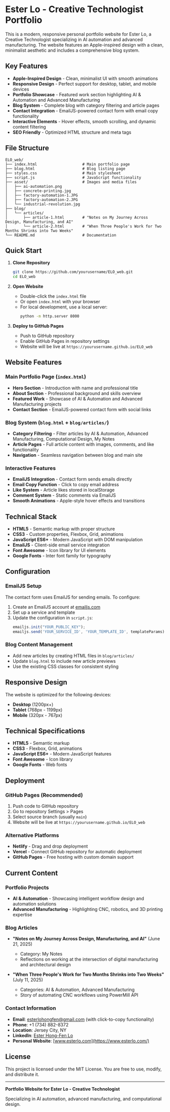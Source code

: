 # Ester Lo - Creative Technologist Portfolio

This is a modern, responsive personal portfolio website for Ester Lo, a Creative Technologist specializing in AI automation and advanced manufacturing. The website features an Apple-inspired design with a clean, minimalist aesthetic and includes a comprehensive blog system.

## Key Features

- **Apple-Inspired Design** - Clean, minimalist UI with smooth animations
- **Responsive Design** - Perfect support for desktop, tablet, and mobile devices
- **Portfolio Showcase** - Featured work section highlighting AI & Automation and Advanced Manufacturing
- **Blog System** - Complete blog with category filtering and article pages
- **Contact Integration** - EmailJS-powered contact form with email copy functionality
- **Interactive Elements** - Hover effects, smooth scrolling, and dynamic content filtering
- **SEO Friendly** - Optimized HTML structure and meta tags

## File Structure

```
ELO_web/
├── index.html                    # Main portfolio page
├── blog.html                     # Blog listing page
├── styles.css                    # Main stylesheet
├── script.js                     # JavaScript functionality
├── asset/                        # Images and media files
│   ├── ai-automation.png
│   ├── concrete-printing.jpg
│   ├── factory-automation-1.JPG
│   ├── factory-automation-2.JPG
│   └── industrial-revolution.jpg
├── blog/
│   └── articles/
│       ├── article-1.html        # "Notes on My Journey Across Design, Manufacturing, and AI"
│       └── article-2.html        # "When Three People's Work for Two Months Shrinks into Two Weeks"
└── README.md                     # Documentation
```

## Quick Start

1. **Clone Repository**
   ```bash
   git clone https://github.com/yourusername/ELO_web.git
   cd ELO_web
   ```

2. **Open Website**
   - Double-click the `index.html` file
   - Or open `index.html` with your browser
   - For local development, use a local server:
     ```bash
     python -m http.server 8000
     ```

3. **Deploy to GitHub Pages**
   - Push to GitHub repository
   - Enable GitHub Pages in repository settings
   - Website will be live at `https://yourusername.github.io/ELO_web`

## Website Features

### Main Portfolio Page (`index.html`)
- **Hero Section** - Introduction with name and professional title
- **About Section** - Professional background and skills overview
- **Featured Work** - Showcase of AI & Automation and Advanced Manufacturing projects
- **Contact Section** - EmailJS-powered contact form with social links

### Blog System (`blog.html` + `blog/articles/`)
- **Category Filtering** - Filter articles by AI & Automation, Advanced Manufacturing, Computational Design, My Notes
- **Article Pages** - Full article content with images, comments, and like functionality
- **Navigation** - Seamless navigation between blog and main site

### Interactive Features
- **EmailJS Integration** - Contact form sends emails directly
- **Email Copy Function** - Click to copy email address
- **Like System** - Article likes stored in localStorage
- **Comment System** - Static comments via EmailJS
- **Smooth Animations** - Apple-style hover effects and transitions

## Technical Stack

- **HTML5** - Semantic markup with proper structure
- **CSS3** - Custom properties, Flexbox, Grid, animations
- **JavaScript ES6+** - Modern JavaScript with DOM manipulation
- **EmailJS** - Client-side email service integration
- **Font Awesome** - Icon library for UI elements
- **Google Fonts** - Inter font family for typography

## Configuration

### EmailJS Setup
The contact form uses EmailJS for sending emails. To configure:

1. Create an EmailJS account at [emailjs.com](https://emailjs.com)
2. Set up a service and template
3. Update the configuration in `script.js`:
   ```javascript
   emailjs.init("YOUR_PUBLIC_KEY");
   emailjs.send('YOUR_SERVICE_ID', 'YOUR_TEMPLATE_ID', templateParams)
   ```

### Blog Content Management
- Add new articles by creating HTML files in `blog/articles/`
- Update `blog.html` to include new article previews
- Use the existing CSS classes for consistent styling

## Responsive Design

The website is optimized for the following devices:
- **Desktop** (1200px+)
- **Tablet** (768px - 1199px)
- **Mobile** (320px - 767px)

## Technical Specifications

- **HTML5** - Semantic markup
- **CSS3** - Flexbox, Grid, animations
- **JavaScript ES6+** - Modern JavaScript features
- **Font Awesome** - Icon library
- **Google Fonts** - Web fonts

## Deployment

### GitHub Pages (Recommended)
1. Push code to GitHub repository
2. Go to repository Settings > Pages
3. Select source branch (usually `main`)
4. Website will be live at `https://yourusername.github.io/ELO_web`

### Alternative Platforms
- **Netlify** - Drag and drop deployment
- **Vercel** - Connect GitHub repository for automatic deployment
- **GitHub Pages** - Free hosting with custom domain support

## Current Content

### Portfolio Projects
- **AI & Automation** - Showcasing intelligent workflow design and automation solutions
- **Advanced Manufacturing** - Highlighting CNC, robotics, and 3D printing expertise

### Blog Articles
- **"Notes on My Journey Across Design, Manufacturing, and AI"** (June 21, 2025)
  - Category: My Notes
  - Reflections on working at the intersection of digital manufacturing and architectural design

- **"When Three People's Work for Two Months Shrinks into Two Weeks"** (July 11, 2025)
  - Categories: AI & Automation, Advanced Manufacturing
  - Story of automating CNC workflows using PowerMill API

### Contact Information
- **Email**: esterlohongfen@gmail.com (with click-to-copy functionality)
- **Phone**: +1 (734) 882-8372
- **Location**: Jersey City, NY
- **LinkedIn**: [Ester Hong-Fen Lo](https://www.linkedin.com/in/ester-hong-fen-lo-415263180/)
- **Personal Website**: [www.esterlo.com](https://www.esterlo.com/)

## License

This project is licensed under the MIT License. You are free to use, modify, and distribute it.

---

**Portfolio Website for Ester Lo - Creative Technologist**

Specializing in AI automation, advanced manufacturing, and computational design.
